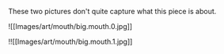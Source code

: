These two pictures don't quite capture what this piece is about.

![[Images/art/mouth/big.mouth.0.jpg]]

!![[Images/art/mouth/big.mouth.1.jpg]]

